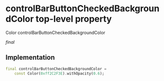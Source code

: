 


# controlBarButtonCheckedBackgroundColor top-level property









Color controlBarButtonCheckedBackgroundColor
  
_<span class="feature">final</span>_






## Implementation

```dart
final controlBarButtonCheckedBackgroundColor =
    const Color(0xff2C2F3E).withOpacity(0.6);
```








